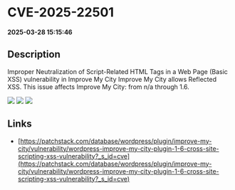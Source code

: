 # CVE-2025-22501

**2025-03-28 15:15:46**

## Description
Improper Neutralization of Script-Related HTML Tags in a Web Page (Basic XSS) vulnerability in Improve My City Improve My City allows Reflected XSS. This issue affects Improve My City: from n/a through 1.6.

![](https://img.shields.io/static/v1?label=Score&message=7.1&color=red)
![](https://img.shields.io/static/v1?label=Severity&message=HIGH&color=red)
![](https://img.shields.io/static/v1?label=CWE&message=XSS&color=green)

## Links
- [https://patchstack.com/database/wordpress/plugin/improve-my-city/vulnerability/wordpress-improve-my-city-plugin-1-6-cross-site-scripting-xss-vulnerability?_s_id=cve](https://patchstack.com/database/wordpress/plugin/improve-my-city/vulnerability/wordpress-improve-my-city-plugin-1-6-cross-site-scripting-xss-vulnerability?_s_id=cve)
